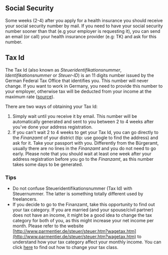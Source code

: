 ## Social Security

Some weeks (2-4) after you apply for a health insurance you should receive your social security number by mail.
If you need to have your social security number sooner than that (e.g your employer is requesting it), you can send an email (or call) your health insurance provider (e.g: TK) and ask for this number.

## Tax Id

The Tax Id (also known as *Steueridentifikationsnummer*, *Identifikationsnummer* or *Steuer-ID*) is an 11 digits number issued by the German Federal Tax Office that identifies you. This number will never change. If you want to work in Germany, you need to provide this number to your employer, otherwise tax will be deducted from your income at the maximum rate ([source](http://blog.mygermanexpert.com/2013/03/How-to-get-a-German-Tax-ID-Number.html)).

There are two ways of obtaining your Tax Id:

  1. Simply wait until you receive it by email. This number will be automatically generated and sent to you between 2 to 4 weeks after you've done your address registration.
  1. If you can't wait 2 to 4 weeks to get your Tax Id, you can go directly to the *Finanzamt* of your district (tip: use google to find the address) and ask for it. Take your passport with you. Differently from the Bürgeramt, usually there are no lines in the *Finanzamt* and you do not need to go early. Please note that you should wait at least one week after your address registration before you go to the *Finanzamt*, as this number takes some days to be generated.


### Tips

 - Do not confuse Steueridentifikationsnummer (Tax Id) with Steuernummer. The latter is something totally different used by freelancers.
 - If you decide to go to the Finanzamt, take this opportunity to find out your tax category. If you are married (and your spouse/civil partner) does not have an income, it might be a good idea to change the tax category for both of you, as this might increase your net income per month. Please refer to the website [http://www.parmentier.de/steuer/steuer.htm?wagetax.htm](http://www.parmentier.de/steuer/steuer.htm?wagetax.htm) to understand how your tax category affect your monthly income. You can click [here](./changing-tax-category.md) to find out how to change your tax class.

